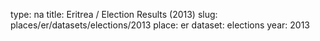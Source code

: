 type: na
title: Eritrea / Election Results (2013)
slug: places/er/datasets/elections/2013
place: er
dataset: elections
year: 2013
